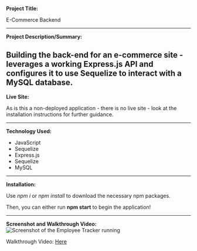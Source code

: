 **Project Title:**

E-Commerce Backend

---

**Project Description/Summary:**

Building the back-end for an e-commerce site - leverages a working Express.js API and configures it to use Sequelize to interact with a MySQL database. 
---

**Live Site:**

As is this a non-deployed application - there is no live site - look at the installation instructions for further guidance.

---

**Technology Used:**

- JavaScript
- Sequelize
- Express.js 
- Sequelize 
- MySQL

---

**Installation:**

Use _npm i_ or _npm install_ to download the necessary npm packages.

Then, you can either run **npm start** to begin the application!

---

**Screenshot and Walkthrough Video:**
![Screenshot of the Employee Tracker running]()

Walkthrough Video: [Here]()
